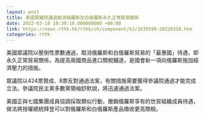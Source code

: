 ```yaml
---
layout: post
title: 美國眾議院通過取消俄羅斯及白俄羅斯永久正常貿易關係
date: 2022-03-18 10:39:10.000000000 +08:00
link: https://news.rthk.hk/rthk/ch/component/k2/1639599-20220318.htm
categories: rthk
---
```


美國眾議院以壓倒性票數通過，取消俄羅斯和白俄羅斯貿易的「最惠國」待遇，即永久正常貿易關係，為提高兩國商品進口關稅鋪道，是國會新一項向俄羅斯施加經濟壓力的措施。

眾議院以424票贊成、8票反對通過法案，有關措施需要獲得參議院通過才能完成立法。參議院民主黨多數黨領袖舒默說，將迅速通過法案。

美國正與七國集團成員協調採取類似行動，撤銷俄羅斯享有的世貿組織成員待遇，做法將授權總統拜登可以對俄羅斯和白俄羅斯產品徵收更高關稅。
